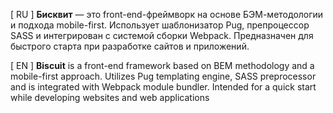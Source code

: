 [ RU ]
**Бисквит** — это front-end-фреймворк на основе БЭМ-методологии и подхода mobile-first. Использует шаблонизатор Pug, препроцессор SASS и интегрирован с  системой сборки Webpack. Предназначен для быстрого старта при разработке сайтов и приложений.

[ EN ]
**Biscuit** is a front-end framework based on BEM methodology and a mobile-first approach. Utilizes Pug templating engine, SASS preprocessor and is integrated with Webpack module bundler. Intended for a quick start while developing websites and web applications
